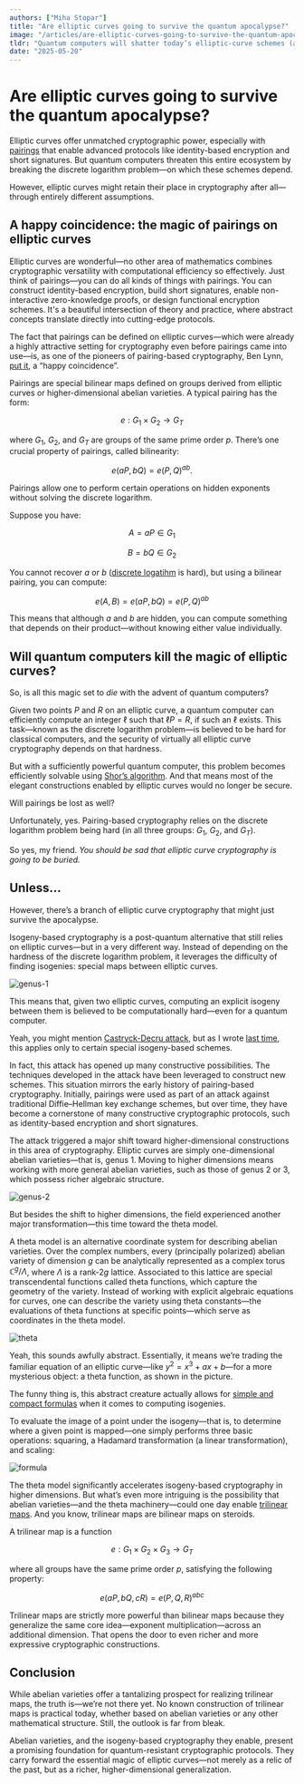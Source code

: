 ```yaml
---
authors: ["Miha Stopar"]
title: "Are elliptic curves going to survive the quantum apocalypse?"
image: "/articles/are-elliptic-curves-going-to-survive-the-quantum-apocalypse/cover.webp"
tldr: "Quantum computers will shatter today’s elliptic-curve schemes (and the pairing magic built on them), but curves aren’t dead: isogeny-based constructions could keep elliptic-style crypto alive and even pave the way for stronger multilinear tools in a post-quantum world."
date: "2025-05-20"
---
```


# Are elliptic curves going to survive the quantum apocalypse?

Elliptic curves offer unmatched cryptographic power, especially with [pairings](https://en.wikipedia.org/wiki/Pairing-based_cryptography) that enable advanced protocols like identity-based encryption and short signatures. But quantum computers threaten this entire ecosystem by breaking the discrete logarithm problem—on which these schemes depend.

However, elliptic curves might retain their place in cryptography after all—through entirely different assumptions.

## A happy coincidence: the magic of pairings on elliptic curves

Elliptic curves are wonderful—no other area of mathematics combines cryptographic versatility with computational efficiency so effectively. Just think of pairings—you can do all kinds of things with pairings. You can construct identity-based encryption, build short signatures, enable non-interactive zero-knowledge proofs, or design functional encryption schemes. It's a beautiful intersection of theory and practice, where abstract concepts translate directly into cutting-edge protocols.

The fact that pairings can be defined on elliptic curves—which were already a highly attractive setting for cryptography even before pairings came into use—is, as one of the pioneers of pairing-based cryptography, Ben Lynn, [put it](https://static1.squarespace.com/static/5fdbb09f31d71c1227082339/t/5ff394720493bd28278889c6/1609798774687/PairingsForBeginners.pdf), a “happy coincidence”.

Pairings are special bilinear maps defined on groups derived from elliptic curves or higher-dimensional abelian varieties. A typical pairing has the form:

$$
e: G_1 \times G_2 \to G_T
$$

where $G_1$, $G_2$, and $G_T$ are groups of the same prime order $p$. There’s one crucial property of pairings, called bilinearity:

$$
e(aP, bQ) = e(P, Q)^{ab}.
$$

Pairings allow one to perform certain operations on hidden exponents without solving the discrete logarithm.

Suppose you have:

$$
A = aP \in G_1
$$

$$
B = bQ \in G_2
$$

You cannot recover $a$ or $b$ ([discrete logatihm](https://en.wikipedia.org/wiki/Discrete_logarithm) is hard), but using a bilinear pairing, you can compute:

$$
e(A, B) = e(aP, bQ) = e(P, Q)^{ab}
$$

This means that although $a$ and $b$ are hidden, you can compute something that depends on their product—without knowing either value individually.

## Will quantum computers kill the magic of elliptic curves?

So, is all this magic set to _die_ with the advent of quantum computers?

Given two points $P$ and $R$ on an elliptic curve, a quantum computer can efficiently compute an integer $\ell$ such that $\ell P = R$, if such an $\ell$ exists. This task—known as the discrete logarithm problem—is believed to be hard for classical computers, and the security of virtually all elliptic curve cryptography depends on that hardness.

But with a sufficiently powerful quantum computer, this problem becomes efficiently solvable using [Shor’s algorithm](https://en.wikipedia.org/wiki/Shor%27s_algorithm). And that means most of the elegant constructions enabled by elliptic curves would no longer be secure.

Will pairings be lost as well?

Unfortunately, yes. Pairing-based cryptography relies on the discrete logarithm problem being hard (in all three groups: $G_1$, $G_2$, and $G_T$).

So yes, my friend. _You should be sad that elliptic curve cryptography is going to be buried._

## Unless...

However, there’s a branch of elliptic curve cryptography that might just survive the apocalypse.

Isogeny-based cryptography is a post-quantum alternative that still relies on elliptic curves—but in a very different way. Instead of depending on the hardness of the discrete logarithm problem, it leverages the difficulty of finding isogenies: special maps between elliptic curves.

![genus-1](https://hackmd.io/_uploads/S1Chdpybee.png)

This means that, given two elliptic curves, computing an explicit isogeny between them is believed to be computationally hard—even for a quantum computer.

Yeah, you might mention [Castryck-Decru attack](https://eprint.iacr.org/2022/975), but as I wrote [last time](https://pse.dev/en/blog/code-optimizations-in-the-landscape-of-post-quantum-cryptography), this applies only to certain special isogeny-based schemes.

In fact, this attack has opened up many constructive possibilities. The techniques developed in the attack have been leveraged to construct new schemes. This situation mirrors the early history of pairing-based cryptography. Initially, pairings were used as part of an attack against traditional Diffie–Hellman key exchange schemes, but over time, they have become a cornerstone of many constructive cryptographic protocols, such as identity-based encryption and short signatures.

The attack triggered a major shift toward higher-dimensional constructions in this area of cryptography. Elliptic curves are simply one-dimensional abelian varieties—that is, genus 1. Moving to higher dimensions means working with more general abelian varieties, such as those of genus 2 or 3, which possess richer algebraic structure.

![genus-2](https://hackmd.io/_uploads/rJPP_TJ-eg.png)

But besides the shift to higher dimensions, the field experienced another major transformation—this time toward the theta model.

A theta model is an alternative coordinate system for describing abelian varieties. Over the complex numbers, every (principally polarized) abelian variety of dimension $g$ can be analytically represented as a complex torus $\mathbb{C}^g / \Lambda$, where $\Lambda$ is a rank-$2g$ lattice. Associated to this lattice are special transcendental functions called theta functions, which capture the geometry of the variety. Instead of working with explicit algebraic equations for curves, one can describe the variety using theta constants—the evaluations of theta functions at specific points—which serve as coordinates in the theta model.

![theta](https://hackmd.io/_uploads/BkjRopJ-le.png)

Yeah, this sounds awfully abstract. Essentially, it means we’re trading the familiar equation of an elliptic curve—like $y^2 = x^3 + ax + b$—for a more mysterious object: a theta function, as shown in the picture.

The funny thing is, this abstract creature actually allows for [simple and compact formulas](https://eprint.iacr.org/2023/1747.pdf) when it comes to computing isogenies.

To evaluate the image of a point under the isogeny—that is, to determine where a given point is mapped—one simply performs three basic operations: squaring, a Hadamard transformation (a linear transformation), and scaling:

![formula](https://hackmd.io/_uploads/ByroJC1-gx.png)

The theta model significantly accelerates isogeny-based cryptography in higher dimensions. But what’s even more intriguing is the possibility that abelian varieties—and the theta machinery—could one day enable [trilinear maps](https://hal.science/tel-03498268/document). And you know, trilinear maps are bilinear maps on steroids.

A trilinear map is a function

$$
e : G_1 \times G_2 \times G_3 \to G_T
$$

where all groups have the same prime order $p$, satisfying the following property:

$$
e(aP, bQ, cR) = e(P, Q, R)^{abc}
$$

Trilinear maps are strictly more powerful than bilinear maps because they generalize the same core idea—exponent multiplication—across an additional dimension. That opens the door to even richer and more expressive cryptographic constructions.

## Conclusion

While abelian varieties offer a tantalizing prospect for realizing trilinear maps, the truth is—we’re not there yet. No known construction of trilinear maps is practical today, whether based on abelian varieties or any other mathematical structure. Still, the outlook is far from bleak.

Abelian varieties, and the isogeny-based cryptography they enable, present a promising foundation for quantum-resistant cryptographic protocols. They carry forward the essential magic of elliptic curves—not merely as a relic of the past, but as a richer, higher-dimensional generalization.
